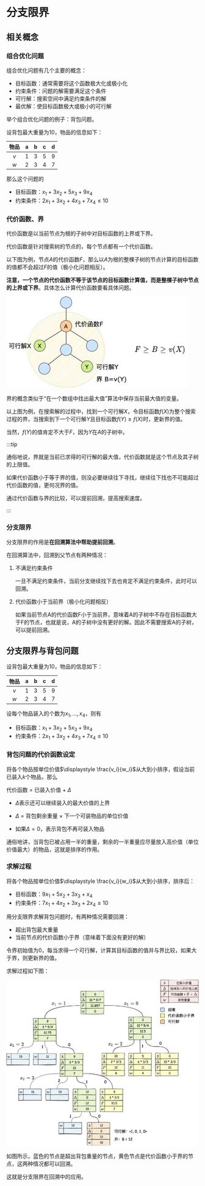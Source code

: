# 分支限界

## 相关概念

### 组合优化问题

组合优化问题有几个主要的概念：

* 目标函数：通常需要将这个函数极大化或极小化
* 约束条件：问题的解需要满足这个条件
* 可行解：搜索空间中满足约束条件的解
* 最优解：使目标函数极大或极小的可行解

举个组合优化问题的例子：背包问题。

设背包最大重量为10，物品的信息如下：

| 物品 |  a   |  b   |  c   |  d   |
| :--: | :--: | :--: | :--: | :--: |
| $v$  |  1   |  3   |  5   |  9   |
| $w$  |  2   |  3   |  4   |  7   |

那么这个问题的

* 目标函数：$x_1+3x_2+5x_3+9x_4$
* 约束条件：$2x_1+3x_2+4x_3+7x_4 \le 10$

### 代价函数、界

代价函数是以当前节点为根的子树中对目标函数的上界或下界。

代价函数是针对搜索树的节点的，每个节点都有一个代价函数。

以下图为例，节点$A$的代价函数$F$，那么以$A$为根的整棵子树的节点计算的目标函数的值都不会超过$F$的值（极小化问题相反）。

**注意，一个节点的代价函数不等于该节点的目标函数计算值，而是整棵子树中节点的上界或下界**。具体怎么计算代价函数要看具体问题。

![](https://raw.githubusercontent.com/yamsfeer/pic-bed/master/e6c9d24egy1h236oxfn1qj20d806n0sv.jpg)

界的概念类似于“在一个数组中找出最大值”算法中保存当前最大值的变量。

以上图为例，在搜索解的过程中，找到一个可行解$X$，令目标函数$f(X)$为整个搜索过程的界，当搜索到下一个可行解$Y$且目标函数$f(Y) \ge f(X)$时，更新界的值。

当然，$f(Y)$的值肯定不大于$F$，因为$Y$在$A$的子树中。

:::tip

通俗地说，界就是当前已求得的可行解的最大值，代价函数就是这个节点及其子树的上限值。

如果代价函数小于等于界的值，则没必要继续往下寻找，继续往下找也不可能超过代价函数的值，更何况界的值。

通过代价函数与界的比较，可以提前回溯，提高搜索速度。

:::

### 分支限界

分支限界的作用是**在回溯算法中帮助提前回溯**。

在回溯算法中，回溯到父节点有两种情况：

1. 不满足约束条件

   一旦不满足约束条件，当前分支继续找下去也肯定不满足约束条件，此时可以回溯。

2. 代价函数小于当前界（极小化问题相反）

   如果当前节点A的代价函数F小于当前界，意味着A的子树中不存在目标函数大于F的节点，也就是说，A的子树中没有更好的解。因此不需要搜索A的子树，可以提前回溯。

## 分支限界与背包问题

设背包最大重量为10，物品的信息如下：

| 物品 |  a   |  b   |  c   |  d   |
| :--: | :--: | :--: | :--: | :--: |
| $v$  |  1   |  3   |  5   |  9   |
| $w$  |  2   |  3   |  4   |  7   |

设每个物品装入的个数为$x_1,\dots,x_4$，则有

* 目标函数：$x_1+3x_2+5x_3+9x_4$
* 约束条件：$2x_1+3x_2+4x_3+7x_4 \le 10$

### 背包问题的代价函数设定

将各个物品按单位价值$\displaystyle \frac{v_i}{w_i}$从大到小排序，假设当前已装入$k$个物品，那么

代价函数 = 已装入价值 + $\Delta$

* $\Delta$表示还可以继续装入的最大价值的上界

* $\Delta$ = 背包剩余重量 $\times$ 下一个可装物品的单位价值

* 如果$\Delta = 0$，表示背包不再可装入物品

通俗地讲，当背包已被占用一半的重量，剩余的一半重量应尽量放入高价值（单位价值最大）的物品，这就是排序的作用。

### 求解过程

将各个物品按单位价值$\displaystyle \frac{v_i}{w_i}$从大到小排序，排序后：

* 目标函数：$9x_1+5x_2+3x_3+x_4$
* 约束条件：$7x_1+4x_2+3x_3+2x_4 \le 10$

用分支限界求解背包问题时，有两种情况需要回溯：

* 超出背包最大重量
* 当前节点的代价函数小于界（意味着下面没有更好的解）

令界初始值为0，每当求得一个可行解，计算其目标函数的值并与界比较，如果大于界，则更新界的值。

求解过程如下图：

<img src="https://raw.githubusercontent.com/yamsfeer/pic-bed/master/008i3skNgy1guptsc1issj60ml0jgmz802.jpg"  />

如图所示，蓝色的节点是超出背包重量的节点，黄色节点是代价函数小于界的节点，这两种情况都可以回溯。

这就是分支限界在回溯中的应用。
